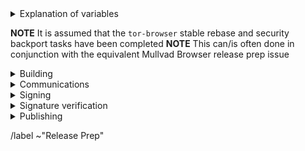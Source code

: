 <details>
  <summary>Explanation of variables</summary>

- `$(BUILD_SERVER)` : the server the main builder is using to build a tor-browser release
- `$(BUILDER)` : whomever is building the release on the $(BUILD_SERVER)
  - **example** : `pierov`
- `$(STAGING_SERVER)` : the server the signer is using to to run the signing process
- `$(ESR_VERSION)` : the Mozilla defined ESR version, used in various places for building tor-browser tags, labels, etc
  - **example** : `91.6.0`
- `$(TOR_BROWSER_MAJOR)` : the Tor Browser major version
  - **example** : `11`
- `$(TOR_BROWSER_MINOR)` : the Tor Browser minor version
  - **example** : either `0` or `5`; Alpha's is always `(Stable + 5) % 10`
- `$(TOR_BROWSER_VERSION)` : the Tor Browser version in the format
  - **example** : `12.5a3`, `12.0.3`
- `$(BUILD_N)` : a project's build revision within a its branch; this is separate from the `$(TOR_BROWSER_BUILD_N)` value; many of the Firefox-related projects have a `$(BUILD_N)` suffix and may differ between projects even when they contribute to the same build.
  - **example** : `build1`
- `$(TOR_BROWSER_BUILD_N)` : the tor-browser build revision for a given Tor Browser release; used in tagging git commits
  - **example** : `build2`
  - **NOTE** : A project's `$(BUILD_N)` and `$(TOR_BROWSER_BUILD_N)` may be the same, but it is possible for them to diverge. For example :
    - if we have multiple Tor Browser releases on a given ESR branch the two will become out of sync as the `$(BUILD_N)` value will increase, while the `$(TOR_BROWSER_BUILD_N)` value may stay at `build1` (but the `$(TOR_BROWSER_VERSION)` will increase)
    - if we have build failures unrelated to `tor-browser`, the `$(TOR_BROWSER_BUILD_N)` value will increase while the `$(BUILD_N)` will stay the same.
- `$(TOR_BROWSER_VERSION)` : the published Tor Browser version
    - **example** : `11.5a6`, `11.0.7`
- `$(TBB_BUILD_TAG)` : the `tor-browser-build` build tag used to build a given Tor Browser version
    - **example** : `tbb-12.5a7-build1`
</details>

**NOTE** It is assumed that the `tor-browser` stable rebase and security backport tasks have been completed
**NOTE** This can/is often done in conjunction with the equivalent Mullvad Browser release prep issue

<details>
  <summary>Building</summary>

  ### tor-browser-build: https://gitlab.torproject.org/tpo/applications/tor-browser-build.git
  Tor Browser Alpha (and Nightly) are on the `main` branch

  - [ ] Update `rbm.conf`
    - [ ] `var/torbrowser_version` : update to next version
    - [ ] `var/torbrowser_build` : update to `$(TOR_BROWSER_BUILD_N)`
    - [ ] ***(Desktop Only)***`var/torbrowser_incremental_from` : update to previous Desktop version
      - **NOTE**: We try to build incrementals for the previous 3 desktop versions except in the case of a watershed update
      - **IMPORTANT**: Really *actually* make sure this is the previous Desktop version or else the `make torbrowser-incrementals-*` step will fail
  - [ ] Update Desktop-specific build configs
    - [ ] Update `projects/firefox/config`
      - [ ] `browser_build` : update to match `tor-browser` tag
      - [ ] ***(Optional)*** `var/firefox_platform_version` : update to latest `$(ESR_VERSION)` if rebased
    - [ ] Update `projects/translation/config`:
      - [ ] run `make list_translation_updates-alpha` to get updated hashes
      - [ ] `steps/base-browser/git_hash` : update with `HEAD` commit of project's `base-browser` branch
      - [ ] `steps/tor-browser/git_hash` : update with `HEAD` commit of project's `tor-browser` branch
      - [ ] `steps/fenix/git_hash` : update with `HEAD` commit of project's `fenix-torbrowserstringsxml` branch
  - [ ] Update Android-specific build configs
    - [ ] Update `projects/geckoview/config`
      - [ ] `browser_build` : update to match `tor-browser` tag
      - [ ] ***(Optional)*** `var/geckoview_version` : update to latest `$(ESR_VERSION)` if rebased
    - [ ] ***(Optional)*** Update `projects/tor-android-service/config`
      - [ ] `git_hash` : update with `HEAD` commit of project's `main` branch
    - [ ] ***(Optional)*** Update `projects/application-services/config`:
      **NOTE** we don't currently have any of our own patches for this project
      - [ ] `git_hash` : update to appropriate git commit associated with `$(ESR_VERSION)`
    - [ ] ***(Optional)*** Update `projects/firefox-android/config`:
      - [ ] `fenix_version` : update to match alpha `firefox-android` build tag
      - [ ] `browser_branch` : update to match alpha `firefox-android` build tag
    - [ ] Update allowed_addons.json by running (from `tor-browser-build` root):
      - `./tools/fetch_allowed_addons.py > projects/browser/allowed_addons.json`
  - [ ] Update common build configs
    - [ ] Check for NoScript updates here : https://addons.mozilla.org/en-US/firefox/addon/noscript
      - [ ] ***(Optional)*** If new version available, update `noscript` section of `input_files` in `projects/browser/config`
        - [ ] `URL`
        - [ ] `sha256sum`
    - [ ] Check for OpenSSL updates here : https://www.openssl.org/source/
      - [ ] ***(Optional)*** If new 3.0.X version available, update `projects/openssl/config`
        - [ ] `version` : update to next 3.0.X version
        - [ ] `input_files/sha256sum` : update to sha256 sum of source tarball
    - [ ] Check for zlib updates here: https://github.com/madler/zlib/releases
      - [ ] **(Optional)** If new tag available, update `projects/zlib/config`
        - [ ] `version` : update to next release tag
    - [ ] Check for tor updates here : https://gitlab.torproject.org/tpo/core/tor/-/tags
      - [ ] ***(Optional)*** Update `projects/tor/config`
        - [ ] `version` : update to latest `-alpha` tag or release tag if newer (ping dgoulet or ahf if unsure)
    - [ ] Check for go updates here : https://golang.org/dl
      - **NOTE** : Tor Browser Alpha uses the latest Stable major series go version
      - [ ] ***(Optional)*** Update `projects/go/config`
        - [ ] `version` : update go version
        - [ ] `input_files/sha256sum` for `go` : update sha256sum of archive (sha256 sums are displayed on the go download page)
    - [ ] Check for manual updates by running (from `tor-browser-build` root): `./tools/fetch-manual.py`
      - [ ] ***(Optional)*** If new version is available:
        - [ ] Upload the downloaded `manual_$PIPELINEID.zip` file to people.tpo
        - [ ] Update `projects/manual/config`:
          - [ ] Change the `version` to `$PIPELINEID`
          - [ ] Update `sha256sum` in the `input_files` section
          - [ ] ***(Optional)*** Update the URL if you have uploaded to a different people.tpo home
  - [ ] Update `ChangeLog-TBB.txt`
    - [ ] Ensure ChangeLog-TBB.txt is sync'd between alpha and stable branches
    - [ ] Check the linked issues: ask people to check if any are missing, remove the not fixed ones
    - [ ] Run `tools/fetch-changelogs.py $(TOR_BROWSER_VERSION)` or `tools/fetch-changelogs.py '#$(ISSUE_NUMBER)'`
      - Make sure you have `requests` installed (e.g., `apt install python3-requests`)
      - The first time you run this script you will need to generate an access token; the script will guide you
    - [ ] Copy the output of the script to the beginning of `ChangeLog-TBB.txt` and update its output
      - [ ] Version
      - [ ] Browser Name
      - [ ] Release Date
    - [ ] Under `All Platforms` include any version updates for:
      - NoScript
      - tor
      - OpenSSL
      - lyrebird
      - Snowflake
    - [ ] Under `Windows + macOS + Linux` include any version updates for:
      - Firefox
    - [ ] Under `Android` include any version updates for:
      - Geckoview
    - [ ] Under `Windows + Android` include any version updates for:
      - zlib
    - [ ] Under `Build System/All Platforms` include any version updates for:
      - Go
  - [ ] Open MR with above changes
  - [ ] Build the MR after initial review on at least two of:
    - [ ] Tor Project build machine
    - [ ] Mullvad build machine
    - [ ] Local developer machine
  - [ ] Ensure builders have matching builds
  - [ ] Merge
  - [ ] Sign_Tag
    - **NOTE** this must be done by one of:
      - boklm
      - dan
      - ma1
      - pierov
      - richard
    - [ ] Run: `make torbrowser-signtag-alpha`
    - [ ] Push tag to `origin`

</details>

<details>
  <summary>Communications</summary>

  ### notify stakeholders

  - [ ] Email tor-qa mailing list: tor-qa@lists.torproject.org
    <details>
      <summary>email template</summary>

        Subject:
        Tor Browser $(TOR_BROWSER_VERION) (Android, Windows, macOS, Linux)

        Body:
        Hello All,

        Unsigned Tor Browser $(TOR_BROWSER_VERSION) alpha candidate builds are now available for testing:

        - https://tb-build-05.torproject.org/~$(BUILDER)/builds/alpha/unsigned/$(TOR_BROWSER_VERSION)/

        The full changelog can be found here:

        - https://gitlab.torproject.org/tpo/applications/tor-browser-build/-/raw/$(TBB_BUILD_TAG)/projects/browser/Bundle-Data/Docs-TBB/ChangeLog.txt

    </details>

    - ***(Optional)*** Additional information:
      - [ ] Note any new functionality which needs testing
      - [ ] Link to any known issues
  - [ ] ***(Optional, only around build/packaging changes)*** Email packagers:
    - Recipients:
      - Tails dev mailing list: tails-dev@boum.org
      - Guardian Project: nathan@guardianproject.info
      - torbrowser-launcher: micah@micahflee.com
      - FreeBSD port: freebsd@sysctl.cz <!-- Gitlab user maxfx -->
      - OpenBSD port: caspar@schutijser.com <!-- Gitlab user cschutijser -->
    - [ ] Note any changes which may affect packaging/downstream integration
  - [ ] Email external partners:
    - ***(Optional, after ESR migration)*** Cloudflare: ask-research@cloudflare.com
      - **NOTE** :  We need to provide them with updated user agent string so they can update their internal machinery to prevent Tor Browser users from getting so many CAPTCHAs

</details>

<details>
  <summary>Signing</summary>

  ### signing
  - **NOTE** : In practice, it's most efficient to have the blog post and website updates ready to merge, since signing doesn't take very long
  - [ ] Assign this issue to the signer, one of:
    - boklm
    - richard
  - [ ] On `$(STAGING_SERVER)`, ensure updated:
    - [ ] `tor-browser-build` is on the right commit: `git tag -v tbb-$(TOR_BROWSER_VERSION)-$(TOR_BROWSER_BUILD_N) && git checkout tbb-$(TOR_BROWSER_VERSION)-$(TOR_BROWSER_BUILD_N)`
    - [ ]  `tor-browser-build/tools/signing/set-config.hosts`
      - `ssh_host_builder` : ssh hostname of machine with unsigned builds
        - **NOTE** : `tor-browser-build` is expected to be in the `$HOME` directory)
      - `ssh_host_linux_signer` : ssh hostname of linux signing machine
      - `ssh_host_macos_signer` : ssh hostname of macOS signing machine
    - [ ] `tor-browser-build/tools/signing/set-config.macos-notarization`
      - `macos_notarization_user` : the email login for a tor notariser Apple Developer account
    - [ ] `set-config.update-responses`
      - `update_responses_repository_dir` : directory where you cloned `git@gitlab.torproject.org:tpo/applications/tor-browser-update-responses.git`
    - [ ] `tor-browser-build/tools/signing/set-config.tbb-version`
      - `tbb_version` : tor browser version string, same as `var/torbrowser_version` in `rbm.conf` (examples: `11.5a12`, `11.0.13`)
      - `tbb_version_build` : the tor-browser-build build number (if `var/torbrowser_build` in `rbm.conf` is `buildN` then this value is `N`)
      - `tbb_version_type` : either `alpha` for alpha releases or `release` for stable releases
  - [ ] On `$(STAGING_SERVER)` in a separate `screen` session, run the macOS proxy script:
      - `cd tor-browser-build/tools/signing/`
      - `./macos-signer-proxy`
  - [ ] On `$(STAGING_SERVER)` in a separate `screen` session, ensure tor daemon is running with SOCKS5 proxy on the default port 9050
  - [ ] run do-all-signing script:
      - `cd tor-browser-build/tools/signing/`
      - `./do-all-signing.torbrowser`
  - **NOTE**: at this point the signed binaries should have been copied to `staticiforme`
  - [ ] Update `staticiforme.torproject.org`:
    - From `screen` session on `staticiforme.torproject.org`:
    - [ ] Static update components : `static-update-component cdn.torproject.org && static-update-component dist.torproject.org`
    - [ ] Enable update responses : `sudo -u tb-release ./deploy_update_responses-alpha.sh`
    - [ ] Remove old release data from following places:
      - **NOTE** : Skip this step if we need to hold on to older versions for some reason (for example, this is an Andoid or Desktop-only release, or if we need to hold back installers in favor of build-to-build updates if there are signing issues, etc)
      - [ ] `/srv/cdn-master.torproject.org/htdocs/aus1/torbrowser`
      - [ ] `/srv/dist-master.torproject.org/htdocs/torbrowser`
    - [ ] Static update components (again) : `static-update-component cdn.torproject.org && static-update-component dist.torproject.org`
  - [ ] Publish APKs to Google Play:
    - Log into https://play.google.com/apps/publish
    - Select `Tor Browser (Alpha)` app
    - Navigate to `Release > Production` and click `Create new release` button:
      - Upload the `*.multi.apk` APKs
      - Update Release Name to Tor Browser version number
      - Update Release Notes
      - Next to 'Release notes', click `Copy from a previous release`
      - Edit blog post url to point to most recent blog post
    - Save, review, and configure rollout percentage
      - [ ] 25% rollout when publishing a scheduled update
      - [ ] 100% rollout when publishing a security-driven release
    - [ ] Update rollout percentage to 100% after confirmed no major issues

</details>

<details>
  <summary>Signature verification</summary>

  <details>
    <summary>Check whether the .exe files got properly signed and timestamped</summary>

```bash
# Point OSSLSIGNCODE to your osslsigncode binary
pushd tor-browser-build/${channel}/signed/$TORBROWSER_VERSION
OSSLSIGNCODE=/path/to/osslsigncode
../../../tools/authenticode_check.sh
popd
```

  </details>
  <details>
    <summary>Check whether the MAR files got properly signed</summary>

```bash
# Point NSSDB to your nssdb containing the mar signing certificate
# Point SIGNMAR to your signmar binary
# Point LD_LIBRARY_PATH to your mar-tools directory
pushd tor-browser-build/${channel}/signed/$TORBROWSER_VERSION
NSSDB=/path/to/nssdb
SIGNMAR=/path/to/mar-tools/signmar
LD_LIBRARY_PATH=/path/to/mar-tools/
../../../tools/marsigning_check.sh
popd
```

  </details>
</details>

<details>
  <summary>Publishing</summary>

  ### website: https://gitlab.torproject.org/tpo/web/tpo.git
  - [ ] `databags/versions.ini` : Update the downloads versions
      - `torbrowser-stable/version` : sort of a catch-all for latest stable version
      - `torbrowser-alpha/version` : sort of a catch-all for latest stable version
      - `torbrowser-*-stable/version` : platform-specific stable versions
      - `torbrowser-*-alpha/version` : platform-specific alpha versions
      - `tor-stable`,`tor-alpha` : set by tor devs, do not touch
  - [ ] Push to origin as new branch, open 'Draft :' MR
  - [ ] Remove `Draft:` from MR once signed-packages are uploaded
  - [ ] Merge
  - [ ] Publish after CI passes and builds are published

  ### blog: https://gitlab.torproject.org/tpo/web/blog.git
  - [ ] Duplicate previous Stable or Alpha release blog post as appropriate to new directory under `content/blog/new-release-tor-browser-$(TOR_BROWSER_VERSION)` and update with info on release :
      - [ ] Run `tools/signing/create-blog-post` which should create the new blog post from a template (edit set-config.blog to set you local blog directory)
      - [ ] Update Tor Browser version numbers
      - [ ] Note any ESR rebase
      - [ ] Link to any Firefox security updates from ESR upgrade
      - [ ] Link to any Android-specific security backports
      - [ ] Note any updates to :
        - tor
        - OpenSSL
        - NoScript
      - [ ] Convert ChangeLog-TBB.txt to markdown format used here by :
        - `tor-browser-build/tools/changelog-format-blog-post`
  - [ ] Push to origin as new branch, open `Draft:` MR
  - [ ] Remove `Draft:` from MR once signed-packages are uploaded
  - [ ] Merge
  - [ ] Publish after CI passes and website has been updated

  ### tor-announce mailing list
  - [ ] Email tor-announce mailing list: tor-announce@lists.torproject.org
    <details>
      <summary>email template</summary>

        Subject:
        New Release: Tor Browser $(TOR_BROWSER_VERSION) (Android, Windows, macOS, Linux)

        Body:
        Hi everyone,

        Tor Browser $(TOR_BROWSER_VERSION) has now been published for all platforms. For details please see our blog post:

        - $(BLOG_POST_URL)

    </details>

    - **(Optional)** Additional information:
      - [ ] Link to any known issues

</details>

/label ~"Release Prep"

